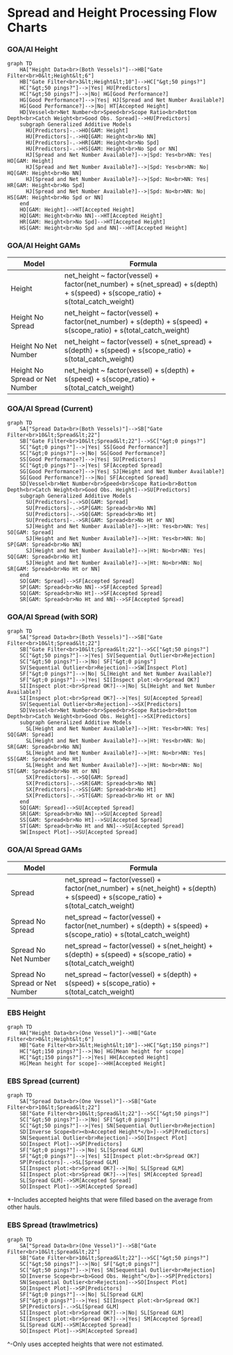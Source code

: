 # Spread and Height Processing Flow Charts


### GOA/AI Height

``` mermaid
graph TD
    HA["Height Data<br>(Both Vessels)"]-->HB["Gate Filter<br>0&lt;Height&lt;6"]
    HB["Gate Filter<br>3&lt;Height&lt;10"]-->HC["&gt;50 pings?"]
    HC["&gt;50 pings?"]-->|Yes| HU[Predictors]
    HC["&gt;50 pings?"]-->|No| HG[Good Performance?]
    HG[Good Performance?]-->|Yes| HJ[Spread and Net Number Available?]
    HG[Good Performance?]-->|No| HT[Accepted Height]
    HD[Vessel<br>Net Number<br>Speed<br>Scope Ratio<br>Bottom Depth<br>Catch Weight<br>Good Obs. Spread]-->HU[Predictors]
    subgraph Generalized Additive Models
      HU[Predictors]-.->HO[GAM: Height]
      HU[Predictors]-.->HQ[GAM: Height<br>No NN]
      HU[Predictors]-.->HR[GAM: Height<br>No Spd]
      HU[Predictors]-.->HS[GAM: Height<br>No Spd or NN]
      HJ[Spread and Net Number Available?]-->|Spd: Yes<br>NN: Yes| HO[GAM: Height]
      HJ[Spread and Net Number Available?]-->|Spd: Yes<br>NN: No| HQ[GAM: Height<br>No NN]
      HJ[Spread and Net Number Available?]-->|Spd: No<br>NN: Yes| HR[GAM: Height<br>No Spd]
      HJ[Spread and Net Number Available?]-->|Spd: No<br>NN: No| HS[GAM: Height<br>No Spd or NN]
    end
    HO[GAM: Height]-->HT[Accepted Height]
    HQ[GAM: Height<br>No NN]-->HT[Accepted Height]
    HR[GAM: Height<br>No Spd]-->HT[Accepted Height]
    HS[GAM: Height<br>No Spd and NN]-->HT[Accepted Height]
```

### GOA/AI Height GAMs
| Model | Formula |
|------------|------------|
| Height | net_height ~ factor(vessel) + factor(net_number) + s(net_spread) + s(depth) + s(speed) + s(scope_ratio) + s(total_catch_weight) |
| Height No Spread | net_height ~ factor(vessel) + factor(net_number) + s(depth) + s(speed) + s(scope_ratio) + s(total_catch_weight) |
| Height No Net Number | net_height ~ factor(vessel) + s(net_spread) + s(depth) + s(speed) + s(scope_ratio) + s(total_catch_weight) |
| Height No Spread or Net Number | net_height ~ factor(vessel) + s(depth) + s(speed) + s(scope_ratio) + s(total_catch_weight) |

### GOA/AI Spread (Current)

``` mermaid
graph TD
    SA["Spread Data<br>(Both Vessels)"]-->SB["Gate Filter<br>10&lt;Spread&lt;22"]
    SB["Gate Filter<br>10&lt;Spread&lt;22"]-->SC["&gt;0 pings?"]
    SC["&gt;0 pings?"]-->|Yes| SS[Good Performance?]
    SC["&gt;0 pings?"]-->|No| SG[Good Performance?]
    SS[Good Performance?]-->|Yes| SU[Predictors]
    SC["&gt;0 pings?"]-->|Yes| SF[Accepted Spread]
    SG[Good Performance?]-->|Yes| SJ[Height and Net Number Available?]
    SG[Good Performance?]-->|No| SF[Accepted Spread]
    SD[Vessel<br>Net Number<br>Speed<br>Scope Ratio<br>Bottom Depth<br>Catch Weight<br>Good Obs. Height]-->SU[Predictors]
    subgraph Generalized Additive Models
      SU[Predictors]-.->SO[GAM: Spread]
      SU[Predictors]-.->SP[GAM: Spread<br>No NN]
      SU[Predictors]-.->SQ[GAM: Spread<br>No Ht]
      SU[Predictors]-.->SR[GAM: Spread<br>No Ht or NN]
      SJ[Height and Net Number Available?]-->|Ht: Yes<br>NN: Yes| SO[GAM: Spread]
      SJ[Height and Net Number Available?]-->|Ht: Yes<br>NN: No| SP[GAM: Spread<br>No NN]
      SJ[Height and Net Number Available?]-->|Ht: No<br>NN: Yes| SQ[GAM: Spread<br>No Ht]
      SJ[Height and Net Number Available?]-->|Ht: No<br>NN: No| SR[GAM: Spread<br>No Ht or NN]
    end
    SO[GAM: Spread]-->SF[Accepted Spread]
    SP[GAM: Spread<br>No NN]-->SF[Accepted Spread]
    SQ[GAM: Spread<br>No Ht]-->SF[Accepted Spread]
    SR[GAM: Spread<br>No Ht and NN]-->SF[Accepted Spread]
```


### GOA/AI Spread (with SOR)

``` mermaid
graph TD
    SA["Spread Data<br>(Both Vessels)"]-->SB["Gate Filter<br>10&lt;Spread&lt;22"]
    SB["Gate Filter<br>10&lt;Spread&lt;22"]-->SC["&gt;50 pings?"]
    SC["&gt;50 pings?"]-->|Yes| SV[Sequential Outlier<br>Rejection]
    SC["&gt;50 pings?"]-->|No| SF["&gt;0 pings"]
    SV[Sequential Outlier<br>Rejection]-->SW[Inspect Plot]
    SF["&gt;0 pings?"]-->|No| SL[Height and Net Number Available?]
    SF["&gt;0 pings?"]-->|Yes| SI[Inspect plot:<br>Spread OK?]
    SI[Inspect plot:<br>Spread OK?]-->|No| SL[Height and Net Number Available?]
    SI[Inspect plot:<br>Spread OK?]-->|Yes| SU[Accepted Spread]
    SV[Sequential Outlier<br>Rejection]-->SX[Predictors]
    SD[Vessel<br>Net Number<br>Speed<br>Scope Ratio<br>Bottom Depth<br>Catch Weight<br>Good Obs. Height]-->SX[Predictors]
    subgraph Generalized Additive Models
      SL[Height and Net Number Available?]-->|Ht: Yes<br>NN: Yes| SQ[GAM: Spread]
      SL[Height and Net Number Available?]-->|Ht: Yes<br>NN: No| SR[GAM: Spread<br>No NN]
      SL[Height and Net Number Available?]-->|Ht: No<br>NN: Yes| SS[GAM: Spread<br>No Ht]
      SL[Height and Net Number Available?]-->|Ht: No<br>NN: No| ST[GAM: Spread<br>No Ht or NN]
      SX[Predictors]-.->SQ[GAM: Spread]
      SX[Predictors]-.->SR[GAM: Spread<br>No NN]
      SX[Predictors]-.->SS[GAM: Spread<br>No Ht]
      SX[Predictors]-.->ST[GAM: Spread<br>No Ht or NN]
    end
    SQ[GAM: Spread]-->SU[Accepted Spread]
    SR[GAM: Spread<br>No NN]-->SU[Accepted Spread]
    SS[GAM: Spread<br>No Ht]-->SU[Accepted Spread]
    ST[GAM: Spread<br>No Ht and NN]-->SU[Accepted Spread]
    SW[Inspect Plot]-->SU[Accepted Spread]
```

### GOA/AI Spread GAMs
| Model | Formula |
|------------|------------|
| Spread | net_spread ~ factor(vessel) + factor(net_number) + s(net_height) + s(depth) + s(speed) + s(scope_ratio) + s(total_catch_weight) |
| Spread No Spread | net_spread ~ factor(vessel) + factor(net_number) + s(depth) + s(speed) + s(scope_ratio) + s(total_catch_weight) |
| Spread No Net Number | net_spread ~ factor(vessel) + s(net_height) + s(depth) + s(speed) + s(scope_ratio) + s(total_catch_weight) |
| Spread No Spread or Net Number | net_spread ~ factor(vessel) + s(depth) + s(speed) + s(scope_ratio) + s(total_catch_weight) |


### EBS Height
``` mermaid
graph TD
    HA["Height Data<br>(One Vessel)"]-->HB["Gate Filter<br>0&lt;Height&lt;6"]
    HB["Gate Filter<br>3&lt;Height&lt;10"]-->HC["&gt;150 pings?"]
    HC["&gt;150 pings?"]-->|No| HG[Mean height for scope]
    HC["&gt;150 pings?"]-->|Yes| HH[Accepted Height]
    HG[Mean height for scope]-->HH[Accepted Height]
```


### EBS Spread (current)
``` mermaid
graph TD
    SA["Spread Data<br>(One Vessel)"]-->SB["Gate Filter<br>10&lt;Spread&lt;22"]
    SB["Gate Filter<br>10&lt;Spread&lt;22"]-->SC["&gt;50 pings?"]
    SC["&gt;50 pings?"]-->|No| SF["&gt;0 pings?"]
    SC["&gt;50 pings?"]-->|Yes| SN[Sequential Outlier<br>Rejection]
    SD[Inverse Scope<br><b>Accepted Height*</b>]-->SP[Predictors]
    SN[Sequential Outlier<br>Rejection]-->SO[Inspect Plot]
    SO[Inspect Plot]-->SP[Predictors]
    SF["&gt;0 pings?"]-->|No| SL[Spread GLM]
    SF["&gt;0 pings?"]-->|Yes| SI[Inspect plot:<br>Spread OK?]
    SP[Predictors]-.->SL[Spread GLM]
    SI[Inspect plot:<br>Spread OK?]-->|No| SL[Spread GLM]
    SI[Inspect plot:<br>Spread OK?]-->|Yes| SM[Accepted Spread]
    SL[Spread GLM]-->SM[Accepted Spread]
    SO[Inspect Plot]-->SM[Accepted Spread]
```

*-Includes accepted heights that were filled based on the average from other hauls.

### EBS Spread (trawlmetrics)
``` mermaid
graph TD
    SA["Spread Data<br>(One Vessel)"]-->SB["Gate Filter<br>10&lt;Spread&lt;22"]
    SB["Gate Filter<br>10&lt;Spread&lt;22"]-->SC["&gt;50 pings?"]
    SC["&gt;50 pings?"]-->|No| SF["&gt;0 pings?"]
    SC["&gt;50 pings?"]-->|Yes| SN[Sequential Outlier<br>Rejection]
    SD[Inverse Scope<br><b>Good Obs. Height^</b>]-->SP[Predictors]
    SN[Sequential Outlier<br>Rejection]-->SO[Inspect Plot]
    SO[Inspect Plot]-->SP[Predictors]
    SF["&gt;0 pings?"]-->|No| SL[Spread GLM]
    SF["&gt;0 pings?"]-->|Yes| SI[Inspect plot:<br>Spread OK?]
    SP[Predictors]-.->SL[Spread GLM]
    SI[Inspect plot:<br>Spread OK?]-->|No| SL[Spread GLM]
    SI[Inspect plot:<br>Spread OK?]-->|Yes| SM[Accepted Spread]
    SL[Spread GLM]-->SM[Accepted Spread]
    SO[Inspect Plot]-->SM[Accepted Spread]
```

^-Only uses accepted heights that were not estimated.
